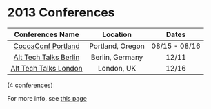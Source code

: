 2013 Conferences
=====================

| Conferences Name                                                                                  | Location                    | Dates             | 
| :--:                                                                                              | :--:                        | :--:              | 
| [CocoaConf Portland](http://cocoaconf.com/portland-2013/home)                                     | Portland, Oregon            | 08/15 - 08/16     | 
| [Alt Tech Talks Berlin](http://www.alt-tech-talks.com)                                            | Berlin, Germany             | 12/11             | 
| [Alt Tech Talks London](http://www.alttechtalks.com)                                              | London, UK                  | 12/16             | 

(4 conferences)

For more info, see [this page](https://github.com/minhongrails/events)
